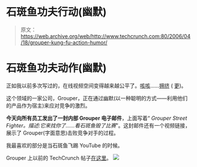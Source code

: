 # 石斑鱼功夫行动(幽默)

> 原文：<https://web.archive.org/web/http://www.techcrunch.com:80/2006/04/18/grouper-kung-fu-action-humor/>

# 石斑鱼功夫动作(幽默)

 [](https://web.archive.org/web/20201129021158/http://www.grouper.com/) 正如我以前多次写过的，在线视频空间变得越来越公平了。[咳咳](https://web.archive.org/web/20201129021158/http://www.beta.techcrunch.com/2006/04/02/motionbox-best-online-video-sharing-so-far/)……[拥挤](https://web.archive.org/web/20201129021158/http://www.beta.techcrunch.com/2006/04/05/online-video-sites-breeding-like-rabbits/) ( [更](https://web.archive.org/web/20201129021158/http://www.beta.techcrunch.com/2005/11/06/the-flickrs-of-video/))。

这个领域的一家公司，Grouper，正在通过幽默(以一种聪明的方式——利用他们的产品作为宿主)来应对竞争的激烈。

**今天向所有员工发出了一封内部 Grouper 电子邮件**，上面写着“ *Grouper Street Fighter。描述:它来找你了……看石斑鱼毁了比赛*”。这封邮件还有一个视频链接，展示了 Grouper(字面意思)击败竞争对手的过程。

我最喜欢的部分是当石斑鱼飞踢 YouTube 的时候。

Grouper 上以前的 TechCrunch 帖子[在这里](https://web.archive.org/web/20201129021158/http://www.beta.techcrunch.com/tag/Grouper/)。
 [![](img/925c841ce6b9ae803c80236c338e53e1.png)](https://web.archive.org/web/20201129021158/http://grouper.com/GlobalMedia/MediaDetails.aspx?u=tm7g&f=eb&vt=1)